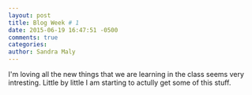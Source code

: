 ```yaml
---
layout: post
title: Blog Week # 1
date: 2015-06-19 16:47:51 -0500
comments: true
categories: 
author: Sandra Maly 
---
```



I'm loving all the new things that we are learning in the class seems very intresting. Little by little I am starting to actully get some of this stuff.
